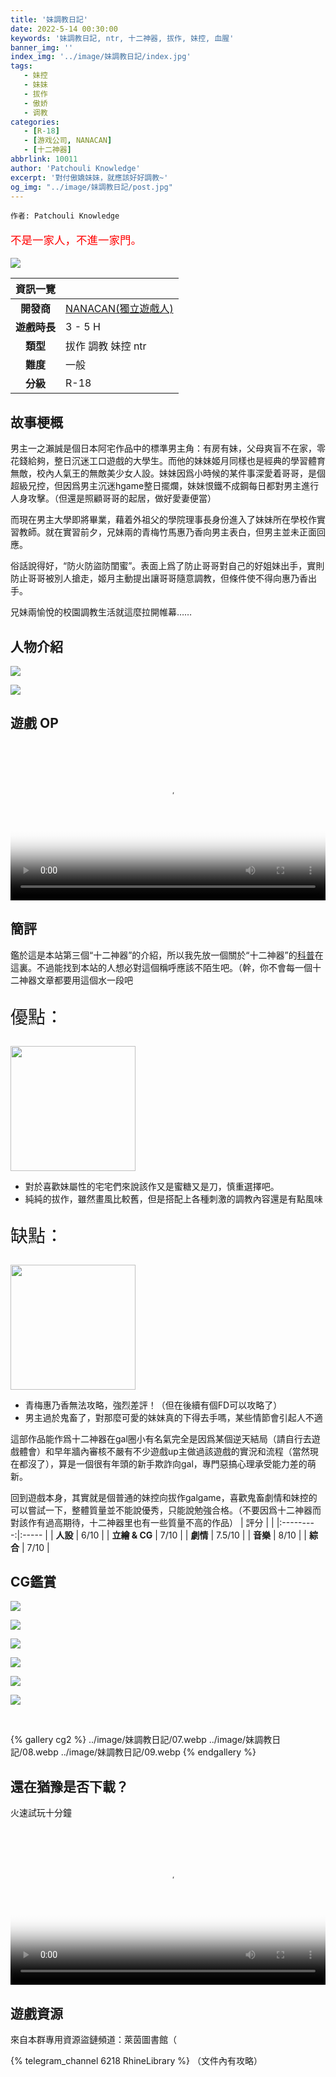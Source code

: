 ```yaml
---
title: '妹調教日記'
date: 2022-5-14 00:30:00
keywords: '妹調教日記, ntr, 十二神器, 拔作, 妹控, 血腥'
banner_img: ''
index_img: '../image/妹調教日記/index.jpg'
tags:
   - 妹控
   - 妹妹
   - 拔作
   - 傲娇
   - 调教
categories:
   - [R-18]
   - [游戏公司, NANACAN]
   - [十二神器]
abbrlink: 10011
author: 'Patchouli Knowledge'
excerpt: '對付傲嬌妹妹，就應該好好調教~'
og_img: "../image/妹調教日記/post.jpg"
---
```


`作者: Patchouli Knowledge`

<p class="text-center" style="font-size: 125%">
  <span style="color:red;"   >不是一家人，不進一家門。</span><br>
</p>

![](../image/妹調教日記/post.jpg)

| 資訊一覽     |                  |
|:--------:|:---------------- |
| **開發商**  | [NANACAN(獨立遊戲人)](https://twitter.com/nanaca_box) |
| **遊戲時長** | 3 - 5 H          |
| **類型**   | 拔作 調教 妹控 ntr        |
| **難度**   | 一般                |
| **分級**   | R-18         |

## 故事梗概

男主一之瀨誠是個日本阿宅作品中的標準男主角：有房有妹，父母爽盲不在家，零花錢給夠，整日沉迷工口遊戲的大學生。而他的妹妹姬月同樣也是經典的學習體育無敵，校內人氣王的無敵美少女人設。妹妹因爲小時候的某件事深愛着哥哥，是個超級兄控，但因爲男主沉迷hgame整日擺爛，妹妹恨鐵不成鋼每日都對男主進行人身攻擊。（但還是照顧哥哥的起居，做好愛妻便當）

而現在男主大學即將畢業，藉着外祖父的學院理事長身份進入了妹妹所在學校作實習教師。就在實習前夕，兄妹兩的青梅竹馬惠乃香向男主表白，但男主並未正面回應。

俗話說得好，“防火防盜防閨蜜”。表面上爲了防止哥哥對自己的好姐妹出手，實則防止哥哥被別人搶走，姬月主動提出讓哥哥隨意調教，但條件使不得向惠乃香出手。

兄妹兩愉悅的校園調教生活就這麼拉開帷幕……

## 人物介紹

![](../image/妹調教日記/himeki_int.webp)

![](../image/妹調教日記/honoka_int.webp)

## 遊戲 OP

<video controls preload="metadata" width='100%' poster="../image/妹調教日記/op.webp">
<source src="https://storage-zone0.galgamer.moe/video-2d35/imoto-chokyo/op-1.mp4" type="video/mp4"/>
<p> To view this video please enable JavaScript</p>
</video>

## 簡評

鑑於這是本站第三個“十二神器”的介紹，所以我先放一個關於“十二神器”的[科普](https://zh.moegirl.org.cn/index.php?title=Galgame%E5%90%A7%E5%8D%81%E4%BA%8C%E7%A5%9E%E5%99%A8)在這裏。不過能找到本站的人想必對這個稱呼應該不陌生吧。（幹，你不會每一個十二神器文章都要用這個水一段吧

<div class="row align-items-center">
  <p class="col" style="font-size:200%;">優點：</p>
  <img class="align-right ml-auto bg-transparent" width="200px" src="../image/Atri/yes.webp" alt=""></img>
</div>

 * 對於喜歡妹屬性的宅宅們來說該作又是蜜糖又是刀，慎重選擇吧。
 * 純純的拔作，雖然畫風比較舊，但是搭配上各種刺激的調教內容還是有點風味


<div class="row align-items-center">
  <p class="col" style="font-size:200%;">缺點：</p>
  <img class="align-right ml-auto bg-transparent" width="200px" src="../image/Atri/no.webp" alt=""></img>
</div>

 * 青梅惠乃香無法攻略，強烈差評！（但在後續有個FD可以攻略了）
 * 男主過於鬼畜了，對那麼可愛的妹妹真的下得去手嗎，某些情節會引起人不適

這部作品能作爲十二神器在gal圈小有名氣完全是因爲某個逆天結局（請自行去遊戲體會）和早年牆內審核不嚴有不少遊戲up主做過該遊戲的實況和流程（當然現在都沒了），算是一個很有年頭的新手欺詐向gal，專門惡搞心理承受能力差的萌新。

回到遊戲本身，其實就是個普通的妹控向拔作galgame，喜歡鬼畜劇情和妹控的可以嘗試一下，整體質量並不能說優秀，只能說勉強合格。（不要因爲十二神器而對該作有過高期待，十二神器里也有一些質量不高的作品）
| 評分        |      |
|:---------:|:----- |
| **人設**    | 6/10 |
| **立繪 & CG** | 7/10 |
| **劇情**    | 7.5/10 |
| **音樂**    | 8/10 |
| **綜合**    | 7/10 |


## CG鑑賞


![](../image/妹調教日記/01.webp)

![](../image/妹調教日記/02.webp)

![](../image/妹調教日記/03.webp)

![](../image/妹調教日記/04.webp)

![](../image/妹調教日記/05.webp)

![](../image/妹調教日記/06.webp)


<br>

{% gallery cg2 %}
../image/妹調教日記/07.webp
../image/妹調教日記/08.webp
../image/妹調教日記/09.webp
{% endgallery %}
<br>

## 還在猶豫是否下載？

火速試玩十分鐘

<video controls preload="metadata" width='100%' poster="../image/妹調教日記/movie.webp">
  <source src="https://storage-zone0.galgamer.moe/video-2d35/imoto-chokyo/10min-know.mp4" type="video/mp4"/>
  <p> To view this video please enable JavaScript</p>
</video>

## 遊戲資源

來自本群專用資源盜鏈頻道：萊茵圖書館（

{% telegram_channel 6218 RhineLibrary %} （文件內有攻略）

